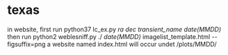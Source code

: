 # texas

in website, first run python37 lc_ex.py *ra* *dec* *transient_name* *date(MMDD)*
then run python2 weblesniff.py ./ *date(MMDD)* imagelist_template.html --figsuffix=png
a website named index.html will occur undet /plots/MMDD/




